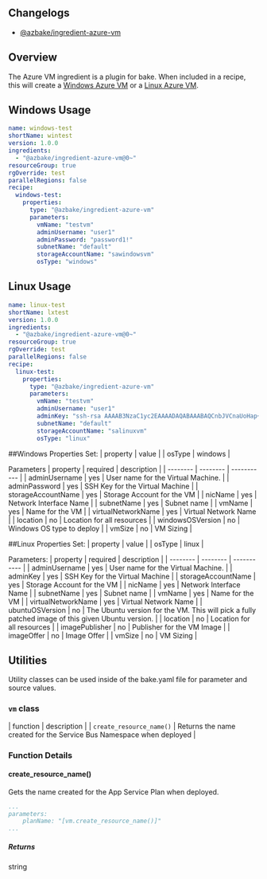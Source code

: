 ## Changelogs

* [@azbake/ingredient-azure-vm](./CHANGELOG.md)

## Overview

The Azure VM ingredient is a plugin for bake. When included in a recipe, this will create a [Windows Azure VM](https://docs.microsoft.com/en-us/azure/virtual-machines/windows/overview) or a [Linux Azure VM](https://docs.microsoft.com/en-us/azure/virtual-machines/linux/overview).

## Windows Usage

```yaml
name: windows-test
shortName: wintest
version: 1.0.0
ingredients:
  - "@azbake/ingredient-azure-vm@0~"
resourceGroup: true
rgOverride: test
parallelRegions: false
recipe:
  windows-test:
    properties:
      type: "@azbake/ingredient-azure-vm"
      parameters:
        vmName: "testvm"
        adminUsername: "user1"
        adminPassword: "password1!"
        subnetName: "default"
        storageAccountName: "sawindowsvm"
        osType: "windows"
```

## Linux Usage

```yaml
name: linux-test
shortName: lxtest
version: 1.0.0
ingredients:
  - "@azbake/ingredient-azure-vm@0~"
resourceGroup: true
rgOverride: test
parallelRegions: false
recipe:
  linux-test:
    properties:
      type: "@azbake/ingredient-azure-vm"
      parameters:
        vmName: "testvm"
        adminUsername: "user1"
        adminKey: "ssh-rsa AAAAB3NzaC1yc2EAAAADAQABAAABAQCnbJVCnaUoHap+jK+Wfvno6ahfu4npy5xixAt6uBYFkdpMprTxWHxh8ocdRhsCnx7dR05s5EVZV48kB9z2sCob+J4iEWi9nTvlQ8cqmrWGEOFisCHwgvPSFWY15sz+nOd8ry43xi7K5jrZ/NyIxz9+r4ZREHuMF1wPed5siik8jwL/ingY0kyTqfMDxe588/TnW2PkcUFHgJpBNqe78rBqmB/+7tk+R+UgFJ6RY//Xo+C5T/QfJNylrRdIam0wd0EFG8bg8Qou3S/32PIlW+/HbgauksZcjFE7Ta/yUFa4f8Pt4YJszw0bhyVRCFUPJEz66f1q8L/3en/AMhBLknwh rasquill@MININT-GFPHKM1"
        subnetName: "default"
        storageAccountName: "salinuxvm"
        osType: "linux"
```

##Windows Properties
Set: 
| property | value |
| osType | windows |

Parameters
| property | required | description |
| -------- | -------- | ----------- |
| adminUsername | yes | User name for the Virtual Machine. |
| adminPassword | yes | SSH Key for the Virtual Machine |
| storageAccountName | yes | Storage Account for the VM |
| nicName | yes | Network Interface Name |
| subnetName | yes | Subnet name |
| vmName | yes | Name for the VM |
| virtualNetworkName | yes | Virtual Network Name |
| location | no | Location for all resources |
| windowsOSVersion | no | Windows OS type to deploy |
| vmSize | no | VM Sizing |

##Linux Properties
Set: 
| property | value |
| osType | linux |

Parameters:
| property | required | description |
| -------- | -------- | ----------- |
| adminUsername | yes | User name for the Virtual Machine. |
| adminKey | yes | SSH Key for the Virtual Machine |
| storageAccountName | yes | Storage Account for the VM |
| nicName | yes | Network Interface Name |
| subnetName | yes | Subnet name |
| vmName | yes | Name for the VM |
| virtualNetworkName | yes | Virtual Network Name |
| ubuntuOSVersion | no | The Ubuntu version for the VM. This will pick a fully patched image of this given Ubuntu version. |
| location | no | Location for all resources |
| imagePublisher | no | Publisher for the VM Image |
| imageOffer | no | Image Offer |
| vmSize | no | VM Sizing |

## Utilities

Utility classes can be used inside of the bake.yaml file for parameter and source values.

### ``vm`` class

| function | description |
| `create_resource_name()` | Returns the name created for the Service Bus Namespace when deployed |

### Function Details

#### create_resource_name()

Gets the name created for the App Service Plan when deployed.

```yaml
...
parameters:
    planName: "[vm.create_resource_name()]"
...
```

##### Returns

string